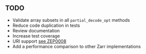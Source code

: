 ## TODO
- Validate array subsets in all `partial_decode_opt` methods
- Reduce code duplication in tests
- Review documentation
- Increase test coverage
- URI support [see ZEP0008](https://github.com/zarr-developers/zeps/pull/48)
- Add a performance comparison to other Zarr implementations
